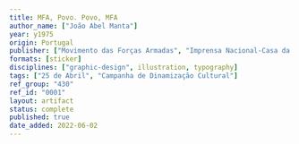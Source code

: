 ```yaml
---
title: MFA, Povo. Povo, MFA
author_name: ["João Abel Manta"]
year: y1975
origin: Portugal
publisher: ["Movimento das Forças Armadas", "Imprensa Nacional-Casa da Moeda"]
formats: [sticker]
disciplines: ["graphic-design", illustration, typography]
tags: ["25 de Abril", "Campanha de Dinamização Cultural"]
ref_group: "430"
ref_id: "0001"
layout: artifact
status: complete
published: true
date_added: 2022-06-02
---
```

